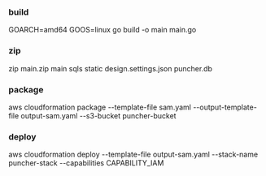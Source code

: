 ### build

GOARCH=amd64 GOOS=linux go build -o main main.go

### zip

zip main.zip main sqls static design.settings.json puncher.db

### package

aws cloudformation package --template-file sam.yaml --output-template-file output-sam.yaml --s3-bucket puncher-bucket

### deploy

aws cloudformation deploy --template-file output-sam.yaml --stack-name puncher-stack --capabilities CAPABILITY_IAM